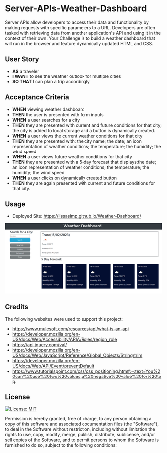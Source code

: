 # Server-APIs-Weather-Dashboard

Server APIs allow developers to access their data and functionality by making requests with specific parameters to a URL. Developers are often tasked with retrieving data from another application's API and using it in the context of their own. Your Challenge is to build a weather dashboard that will run in the browser and feature dynamically updated HTML and CSS.


## User Story

- **AS** a traveler
- **I WANT** to see the weather outlook for multiple cities
- **SO THAT** I can plan a trip accordingly


## Acceptance Criteria

- **WHEN** viewing weather dashboard
- **THEN** the user is presented with form inputs
- **WHEN** a user searches for a city
- **THEN** they are presented with current and future conditions for that city; the city is added to local storage and a button is dynamically created.
- **WHEN** a user views the current weather conditions for that city 
- **THEN** they are presented with: the city name; the date; an icon representation of weather conditions; the temperature; the humidity; the wind speed
- **WHEN** a user views future weather conditions for that city
- **THEN** they are presented with a 5-day forecast that displays:the date; an icon representation of weather conditions; the temperature; the humidity; the wind speed
- **WHEN**  a user clicks on dynamically created button
- **THEN** they are again presented with current and future conditions for that city.


## Usage
- Deployed Site: https://lissasimp.github.io/Weather-Dashboard/

![Weather dashboard showing search input; current weather/5 day forecast](./assets/Screenshot.PNG)

## Credits
The following websites were used to support this project:
- https://www.mulesoft.com/resources/api/what-is-an-api
- https://developer.mozilla.org/en-US/docs/Web/Accessibility/ARIA/Roles/region_role
- https://api.jquery.com/val/
- https://developer.mozilla.org/en-US/docs/Web/JavaScript/Reference/Global_Objects/String/trim
- https://developer.mozilla.org/en-US/docs/Web/API/Event/preventDefault
- https://www.tutorialspoint.com/css/css_positioning.htm#:~:text=You%20can%20use%20two%20values,a%20negative%20value%20for%20top.


## License
[![License: MIT](https://img.shields.io/badge/License-MIT-yellow.svg)](https://opensource.org/licenses/MIT)

Permission is hereby granted, free of charge, to any person obtaining a copy of this software and associated documentation files (the "Software"), to deal in the Software without restriction, including without limitation the rights to use, copy, modify, merge, publish, distribute, sublicense, and/or sell copies of the Software, and to permit persons to whom the Software is furnished to do so, subject to the following conditions:



